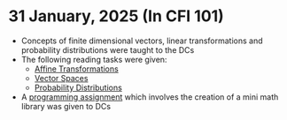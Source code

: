 # 31 January, 2025 (In CFI 101)

- Concepts of finite dimensional vectors, linear transformations and probability distributions were taught to the DCs
- The following reading tasks were given:
    - [Affine Transformations](../reading/affine-matrices.pdf)
    - [Vector Spaces](../reading/what-vs.pdf)
    - [Probability Distributions](../reading/probab-distr.pdf)
- A [programming assignment](../tasks/week2.pdf) which involves the creation of a mini math library was given to DCs